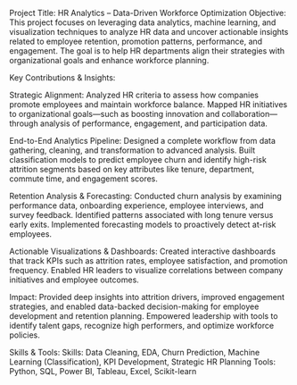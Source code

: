 Project Title: HR Analytics – Data-Driven Workforce Optimization
Objective:
This project focuses on leveraging data analytics, machine learning, and visualization techniques to analyze HR data and uncover actionable insights related to employee retention, promotion patterns, performance, and engagement. The goal is to help HR departments align their strategies with organizational goals and enhance workforce planning.

Key Contributions & Insights:

Strategic Alignment:
Analyzed HR criteria to assess how companies promote employees and maintain workforce balance. Mapped HR initiatives to organizational goals—such as boosting innovation and collaboration—through analysis of performance, engagement, and participation data.

End-to-End Analytics Pipeline:
Designed a complete workflow from data gathering, cleaning, and transformation to advanced analysis. Built classification models to predict employee churn and identify high-risk attrition segments based on key attributes like tenure, department, commute time, and engagement scores.

Retention Analysis & Forecasting:
Conducted churn analysis by examining performance data, onboarding experience, employee interviews, and survey feedback. Identified patterns associated with long tenure versus early exits. Implemented forecasting models to proactively detect at-risk employees.

Actionable Visualizations & Dashboards:
Created interactive dashboards that track KPIs such as attrition rates, employee satisfaction, and promotion frequency. Enabled HR leaders to visualize correlations between company initiatives and employee outcomes.

Impact:
Provided deep insights into attrition drivers, improved engagement strategies, and enabled data-backed decision-making for employee development and retention planning. Empowered leadership with tools to identify talent gaps, recognize high performers, and optimize workforce policies.

Skills & Tools:
Skills: Data Cleaning, EDA, Churn Prediction, Machine Learning (Classification), KPI Development, Strategic HR Planning
Tools: Python, SQL, Power BI, Tableau, Excel, Scikit-learn
